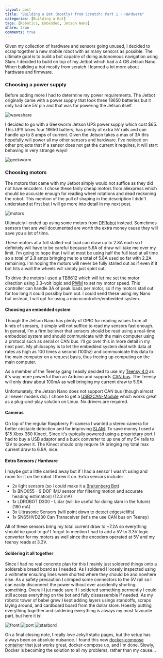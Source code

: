 ```yaml
---
layout: post
title: "Building a Bot (mostly) from Scratch: Part 1 - Hardware"
categories: [Building a Bot]
tags: [Robotics, Embedded, Jetson Nano]
share: true
comments: true
---
```


Given my collection of hardware and sensors going unused, I decided to scrap
together a new mobile robot with as many sensors as possible. The ultimate goal
is to build a bot capable of doing autonomous navigation using Slam.  I 
decided to build on top of my Jetbot which had a 4 GB Jetson Nano.  When 
building a bot mostly from scratch I learned a lot more about hardware and 
firmware.

### Choosing a power supply

Before adding more I had to determine my power requirements.  The Jetbot 
originally came with a power supply that took three 18650 batteries but
it only had one 5V pin and that was for powering the Jetson itself.

![waveshare](/assets/img/jetbot_power.png)

I decided to go with a Geekworm Jetson UPS power supply which cost $65.
This UPS takes four 18650 batters, has plenty of extra 5V rails and can
handle up to 8 amps of current.  Given the Jetson takes a max of 3A this
hopefully will power all my other sensors and hardware.  I've noticed on 
other projects that if a sensor does not get the current it requires, it
will start behaving in very strange ways!

![geekworm](/assets/img/geekworm.png)

### Choosing motors

The motors that came with my Jetbot simply would not suffice as they did not 
have encoders.  I chose these fairly cheap motors from aliexpress which 
should be accurate enough for reading wheel rotations and dead reckoning the
robot.  This mention of the pull of shaping in the description I didn't
understand at first but I will go more into detail in my next post. 

![motors](/assets/img/encoder_desc.png)

Ultimately I ended up using some motors from [DFRobot](https://www.dfrobot.com/product-1457.html)
instead.  Sometimes sensors that are well documented are worth the extra money
cause they will save you a lot of time.

These motors at a full stalled-out load can draw up to 2.8A each so I definitely will have
to be careful because 5.6A of draw will take me over my limit.  I'm going to hope that I will
at most be using half the full load at all time so a total of 2.8 amps bringing me to a total
of 5.8A used so far with 2.2A remaining.  I'm hoping the motors will never be fully stalled out
as if even if it bot hits a wall the wheels will simply just spint out.

To drive the motors I used a [TB6612](https://www.sparkfun.com/products/14451) which will let
me set the motor direction using 3.3-volt logic and [PWM](https://en.wikipedia.org/wiki/Pulse-width_modulation)
to set my motor speed.  This controller can handle 3A of peak loads per motor, so if my motors
stall out for too long it could possibly burn out.  I could send these using my Nano but instead, I will opt for using
a microcontroller/embedded system.  


#### Choosing an embedded system

Though the Jetson Nano has plenty of GPIO for reading values from all 
kinds of sensors, it simply will not suffice to read my sensors fast enough.
In general, I'm a firm believer that sensors should be read using a real-time 
embedded system and should communicate with the main computer using 
a protocol such as serial or CAN bus.  I'll go over this in more
detail in my next post.  My philosophy is to let the embedded system
deal with data at rates as high as 100 times a second (100hz) and communicate
this data to the main computer on a request basis, thus freeing up computing on the
main computer.

As a member of the Teensy gang  I easily decided to
use my [Teensy 4.0](https://www.pjrc.com/store/teensy40.html) as it's way
more powerful than an Arduino and supports [CAN bus](https://en.wikipedia.org/wiki/CAN_bus).
The Teensy will only draw about 100mA as well bringing my current draw to 5.9A

Unfortunately, the Jetson Nano does not support CAN bus (though almost all newer
models do).  I chose to get a [USB2CAN-Module](https://www.inno-maker.com/product/usb-can/)
which works great as a plug-and-play solution on Linux.  No drivers are required.

#### Cameras

On top of the regular Raspberry Pi camera I wanted a stereo camera for better
obstacle detection and for improving [SLAM](https://en.wikipedia.org/wiki/Simultaneous_localization_and_mapping).
To save money I used a $15 Xbox 360 Kinect.  Since it's typically powered using
a proprietary port I had to buy a USB adaptor and a buck converter to up one of
my 5V rails to 12V to power it.  The Kinect should only require 1A bringing
my total max current draw to 6.9A, nice.

#### Extra Sensors / Hardware

I maybe got a little carried away but if I had a sensor I wasn't using and
room for it on the robot I threw it on. Extra sensors include:

- 2x light sensors (so I could make it a [Braitenberg Bot](https://en.wikipedia.org/wiki/Braitenberg_vehicle))
- 1x BNO055 - 9 DOF IMU sensor (for filtering motion and accurate heading estimation) (12.3 mA)
- 1x LDROBOT D300 - Lidar (will be useful for doing slam in the future) (180 mA)
- 3x Ultrasonic Sensors (will point down to detect edges/cliffs)
- 1x SN65HVD230 Can Transceiver (let's me use CAN bus on Teensy)

All of these sensors bring my total current draw to ~7.2A so everything should be good to go!  I forgot to mention
I had to add a 5V to 3.3V logic converter for my motors as well since the encoders operated at 5V and my teensy
reads at 3.3V.

#### Soldering it all together

Since I had no real concrete plan for this I mainly just soldered things onto a solderable bread board as I needed.
As I soldered I loosely inspected using a voltmeter ensuring lines were shorted where they should be and nowhere else.
As a safety precaution I crimped some connectors to the 5V rail so I can easily disconnect the power without ever
accidently shorting something.  Overall I jut made sure if I soldered something permently I could still access everything
on the bot and fully dissassemble if needed.  As my robotic tower of babel grew I kept adding layers usings standoffs, scraps
laying around, and cardboard board from the dollar store.  Hoestly putting everything together and soldering everything
is always my most favourite part, but here it is!

![front](/assets/img/garbage1.png)
![port](/assets/img/garbage2.png)
![starbord](/assets/img/garbage2.png)

On a final closing note, I really love Jekyll static pages, but the setup has always been an absolute nuisance.  I found this
new [docker-compose container](https://github.com/BretFisher/jekyll-serve) that just works great, docker-compose up, and I'm
done.  Slowly, Docker is becoming the solution to all my problems, rather than my cause...
